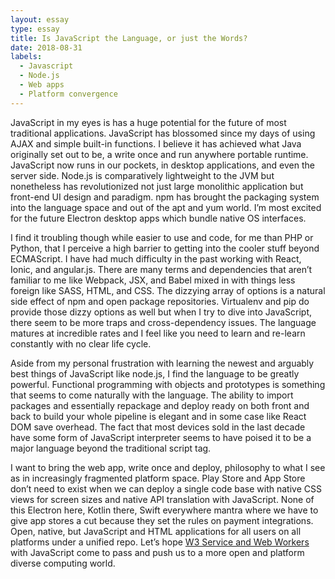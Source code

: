 ```yaml
---
layout: essay
type: essay
title: Is JavaScript the Language, or just the Words?
date: 2018-08-31
labels:
  - Javascript
  - Node.js
  - Web apps
  - Platform convergence
---
```


JavaScript in my eyes is has a huge potential for the future of most traditional applications. JavaScript has blossomed since my days of using AJAX and simple built-in functions. I believe it has achieved what Java originally set out to be, a write once and run anywhere portable runtime. JavaScript now runs in our pockets, in desktop applications, and even the server side. Node.js is comparatively lightweight to the JVM but nonetheless has revolutionized not just large monolithic application but front-end UI design and paradigm. npm has brought the packaging system into the language space and out of the apt and yum world. I’m most excited for the future Electron desktop apps which bundle native OS interfaces.

I find it troubling though while easier to use and code, for me than PHP or Python, that I perceive a high barrier to getting into the cooler stuff beyond ECMAScript. I have had much difficulty in the past working with React, Ionic, and angular.js. There are many terms and dependencies that aren’t familiar to me like Webpack, JSX, and Babel mixed in with things less foreign like SASS, HTML, and CSS. The dizzying array of options is a natural side effect of npm and open package repositories. Virtualenv and pip do provide those dizzy options as well but when I try to dive into JavaScript, there seem to be more traps and cross-dependency issues. The language matures at incredible rates and I feel like you need to learn and re-learn constantly with no clear life cycle.

Aside from my personal frustration with learning the newest and arguably best things of JavaScript like node.js, I find the language to be greatly powerful. Functional programming with objects and prototypes is something that seems to come naturally with the language. The ability to import packages and essentially repackage and deploy ready on both front and back to build your whole pipeline is elegant and in some case like React DOM save overhead.  The fact that most devices sold in the last decade have some form of JavaScript interpreter seems to have poised it to be a major language beyond the traditional script tag. 

I want to bring the web app, write once and deploy, philosophy to what I see as in increasingly fragmented platform space. Play Store and App Store don’t need to exist when we can deploy a single code base with native CSS views for screen sizes and native API translation with JavaScript. None of this Electron here, Kotlin there, Swift everywhere mantra where we have to give app stores a cut because they set the rules on payment integrations. Open, native, but JavaScript and HTML applications for all users on all platforms under a unified repo. Let’s hope [W3 Service and Web Workers]( https://www.w3.org/TR/service-workers-1/) with JavaScript come to pass and push us to a more open and platform diverse computing world.
